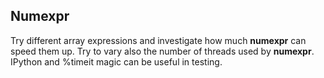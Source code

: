 ## Numexpr

Try different array expressions and investigate how much **numexpr** can speed them up. Try to vary also the number of threads used by **numexpr**. IPython and %timeit magic can be useful in testing.

